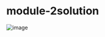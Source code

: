 # module-2solution
![image](https://user-images.githubusercontent.com/115874803/210168677-05f8b1f7-2138-4fc1-ba5e-1cd65585ac1f.png)
